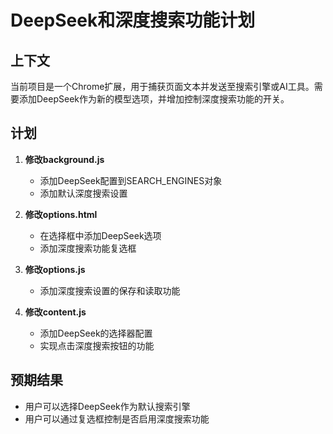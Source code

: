 # DeepSeek和深度搜索功能计划

## 上下文
当前项目是一个Chrome扩展，用于捕获页面文本并发送至搜索引擎或AI工具。需要添加DeepSeek作为新的模型选项，并增加控制深度搜索功能的开关。

## 计划
1. **修改background.js**
   - 添加DeepSeek配置到SEARCH_ENGINES对象
   - 添加默认深度搜索设置

2. **修改options.html**
   - 在选择框中添加DeepSeek选项
   - 添加深度搜索功能复选框

3. **修改options.js**
   - 添加深度搜索设置的保存和读取功能

4. **修改content.js**
   - 添加DeepSeek的选择器配置
   - 实现点击深度搜索按钮的功能

## 预期结果
- 用户可以选择DeepSeek作为默认搜索引擎
- 用户可以通过复选框控制是否启用深度搜索功能 